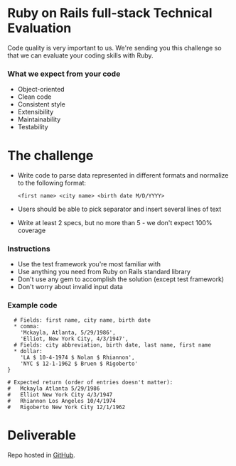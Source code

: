 # Ruby on Rails full-stack Technical Evaluation

Code quality is very important to us. We're sending you this challenge so that
we can evaluate your coding skills with Ruby.

### What we expect from your code

- Object-oriented
- Clean code
- Consistent style
- Extensibility
- Maintainability
- Testability

# The challenge

- Write code to parse data represented in different formats and normalize to the following format:

  `<first name> <city name> <birth date M/D/YYYY>`

- Users should be able to pick separator and insert several lines of text
- Write at least 2 specs, but no more than 5 - we don't expect 100% coverage

### Instructions

- Use the test framework you're most familiar with
- Use anything you need from Ruby on Rails standard library
- Don't use any gem to accomplish the solution (except test framework)
- Don't worry about invalid input data

### Example code

```
  # Fields: first name, city name, birth date
  * comma:
    'Mckayla, Atlanta, 5/29/1986',
    'Elliot, New York City, 4/3/1947',
  # Fields: city abbreviation, birth date, last name, first name
  * dollar:  
    'LA $ 10-4-1974 $ Nolan $ Rhiannon',
    'NYC $ 12-1-1962 $ Bruen $ Rigoberto'
}

# Expected return (order of entries doesn't matter):
#   Mckayla Atlanta 5/29/1986
#   Elliot New York City 4/3/1947
#   Rhiannon Los Angeles 10/4/1974
#   Rigoberto New York City 12/1/1962

```

# Deliverable

Repo hosted in [GitHub](http://www.github.com). 